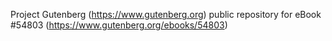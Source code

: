 Project Gutenberg (https://www.gutenberg.org) public repository for
eBook #54803 (https://www.gutenberg.org/ebooks/54803)
